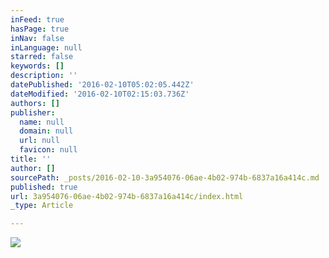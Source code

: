 ```yaml
---
inFeed: true
hasPage: true
inNav: false
inLanguage: null
starred: false
keywords: []
description: ''
datePublished: '2016-02-10T05:02:05.442Z'
dateModified: '2016-02-10T02:15:03.736Z'
authors: []
publisher:
  name: null
  domain: null
  url: null
  favicon: null
title: ''
author: []
sourcePath: _posts/2016-02-10-3a954076-06ae-4b02-974b-6837a16a414c.md
published: true
url: 3a954076-06ae-4b02-974b-6837a16a414c/index.html
_type: Article

---
```

![](https://the-grid-user-content.s3-us-west-2.amazonaws.com/879dddd7-0db2-44cb-9f2e-2af2a7df1186.JPG)